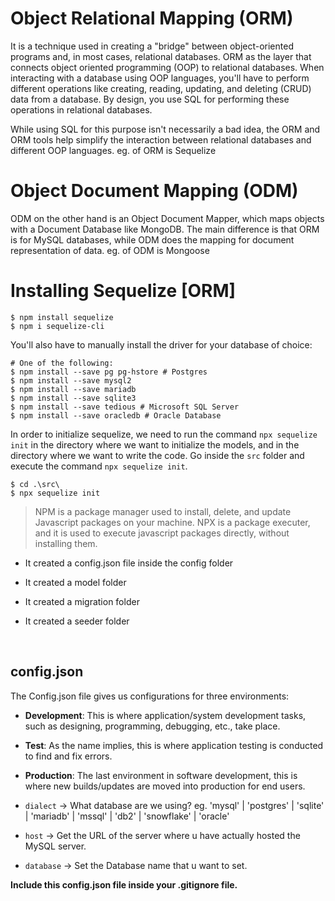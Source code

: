 # Object Relational Mapping (ORM) 

It is a technique used in creating a "bridge" between object-oriented programs and, in most cases, relational databases. ORM as the layer that connects object oriented programming (OOP) to relational databases. 
When interacting with a database using OOP languages, you'll have to perform different operations like creating, reading, updating, and deleting (CRUD) data from a database. By design, you use SQL for performing these operations in relational databases.

While using SQL for this purpose isn't necessarily a bad idea, the ORM and ORM tools help simplify the interaction between relational databases and different OOP languages.
eg. of ORM is Sequelize 

# Object Document Mapping (ODM)

ODM on the other hand is an Object Document Mapper, which maps objects with a Document Database like MongoDB. The main difference is that ORM is for MySQL databases, while ODM does the mapping for document representation of data. 
eg. of ODM is Mongoose


# Installing Sequelize [ORM]

```
$ npm install sequelize
$ npm i sequelize-cli
```

You'll also have to manually install the driver for your database of choice:

```
# One of the following:
$ npm install --save pg pg-hstore # Postgres
$ npm install --save mysql2
$ npm install --save mariadb
$ npm install --save sqlite3
$ npm install --save tedious # Microsoft SQL Server
$ npm install --save oracledb # Oracle Database
```

In order to initialize sequelize, we need to run the command `npx sequelize init` in the directory where we want to initialize the models, and in the directory where we want to write the code.
Go inside the `src` folder and execute the command `npx sequelize init`.
```
$ cd .\src\
$ npx sequelize init
```
>NPM is a package manager used to install, delete, and update Javascript packages on your machine. NPX is a package executer, and it is used to execute javascript packages directly, without installing them.

- It created a config.json file inside the config folder

- It created a model folder

- It created a migration folder

- It created a seeder folder

</br>

## config.json

The Config.json file gives us configurations for three environments:

- **Development**: This is where application/system development tasks, such as designing, programming, debugging, etc., take place.

- **Test**: As the name implies, this is where application testing is conducted to find and fix errors.

- **Production**: The last environment in software development, this is where new builds/updates are moved into production for end users. 

- `dialect` -> What database are we using? eg. 'mysql' | 'postgres' | 'sqlite' | 'mariadb' | 'mssql' | 'db2' | 'snowflake' | 'oracle'

- `host` -> Get the URL of the server where u have actually hosted the MySQL server.

- `database` -> Set the Database name that u want to set.

**Include this config.json file inside your .gitignore file.**


